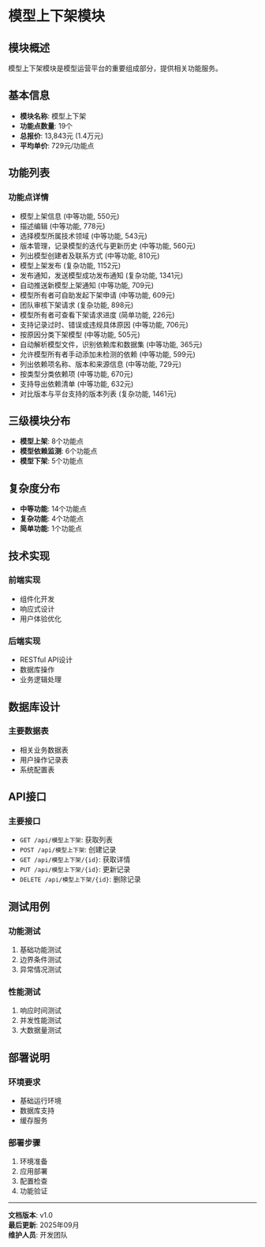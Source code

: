 # 模型上下架模块

## 模块概述
模型上下架模块是模型运营平台的重要组成部分，提供相关功能服务。

## 基本信息
- **模块名称**: 模型上下架
- **功能点数量**: 19个
- **总报价**: 13,843元 (1.4万元)
- **平均单价**: 729元/功能点

## 功能列表

### 功能点详情
- 模型上架信息 (中等功能, 550元)
- 描述编辑 (中等功能, 778元)
- 选择模型所属技术领域 (中等功能, 543元)
- 版本管理，记录模型的迭代与更新历史 (中等功能, 560元)
- 列出模型创建者及联系方式 (中等功能, 810元)
- 模型上架发布 (复杂功能, 1152元)
- 发布通知，发送模型成功发布通知 (复杂功能, 1341元)
- 自动推送新模型上架通知 (中等功能, 709元)
- 模型所有者可自助发起下架申请 (中等功能, 609元)
- 团队审核下架请求 (复杂功能, 898元)
- 模型所有者可查看下架请求进度 (简单功能, 226元)
- 支持记录过时、错误或违规具体原因 (中等功能, 706元)
- 按原因分类下架模型 (中等功能, 505元)
- 自动解析模型文件，识别依赖库和数据集 (中等功能, 365元)
- 允许模型所有者手动添加未检测的依赖 (中等功能, 599元)
- 列出依赖项名称、版本和来源信息 (中等功能, 729元)
- 按类型分类依赖项 (中等功能, 670元)
- 支持导出依赖清单 (中等功能, 632元)
- 对比版本与平台支持的版本列表 (复杂功能, 1461元)

## 三级模块分布

- **模型上架**: 8个功能点
- **模型依赖监测**: 6个功能点
- **模型下架**: 5个功能点

## 复杂度分布

- **中等功能**: 14个功能点
- **复杂功能**: 4个功能点
- **简单功能**: 1个功能点

## 技术实现

### 前端实现
- 组件化开发
- 响应式设计
- 用户体验优化

### 后端实现
- RESTful API设计
- 数据库操作
- 业务逻辑处理

## 数据库设计

### 主要数据表
- 相关业务数据表
- 用户操作记录表
- 系统配置表

## API接口

### 主要接口
- `GET /api/模型上下架`: 获取列表
- `POST /api/模型上下架`: 创建记录
- `GET /api/模型上下架/{id}`: 获取详情
- `PUT /api/模型上下架/{id}`: 更新记录
- `DELETE /api/模型上下架/{id}`: 删除记录

## 测试用例

### 功能测试
1. 基础功能测试
2. 边界条件测试
3. 异常情况测试

### 性能测试
1. 响应时间测试
2. 并发性能测试
3. 大数据量测试

## 部署说明

### 环境要求
- 基础运行环境
- 数据库支持
- 缓存服务

### 部署步骤
1. 环境准备
2. 应用部署
3. 配置检查
4. 功能验证

---

**文档版本**: v1.0  
**最后更新**: 2025年09月  
**维护人员**: 开发团队
